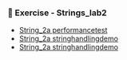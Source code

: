 ### 📝 Exercise - Strings_lab2

- [String_2a performancetest](https://github.com/DiyaRai04/Java-programs/blob/main/String_2a/performancetest.png)
- [String_2a stringhandlingdemo](https://github.com/DiyaRai04/Java-programs/blob/main/String_2a/stringhandlingdemo.png)
- [String_2a stringhandlingdemo](https://github.com/DiyaRai04/Java-programs/blob/main/String_2a/String_2a/stringhandlingdemo1.png)
